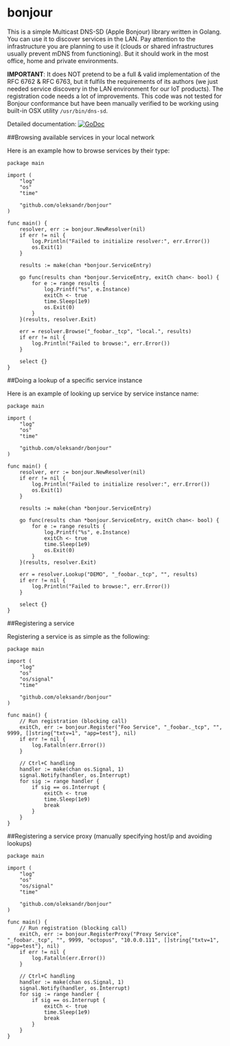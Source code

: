 bonjour
====

This is a simple Multicast DNS-SD (Apple Bonjour) library written in Golang. You can use it to discover services in the LAN. Pay attention to the infrastructure you are planning to use it (clouds or shared infrastructures usually prevent mDNS from functioning). But it should work in the most office, home and private environments.

**IMPORTANT**: It does NOT pretend to be a full & valid implementation of the RFC 6762 & RFC 6763, but it fulfils the requirements of its authors (we just needed service discovery in the LAN environment for our IoT products). The registration code needs a lot of improvements. This code was not tested for Bonjour conformance but have been manually verified to be working using built-in OSX utility `/usr/bin/dns-sd`.

Detailed documentation: [![GoDoc](https://godoc.org/github.com/oleksandr/bonjour?status.svg)](https://godoc.org/github.com/oleksandr/bonjour)


##Browsing available services in your local network

Here is an example how to browse services by their type:

```
package main

import (
    "log"
    "os"
    "time"

    "github.com/oleksandr/bonjour"
)

func main() {
    resolver, err := bonjour.NewResolver(nil)
    if err != nil {
        log.Println("Failed to initialize resolver:", err.Error())
        os.Exit(1)
    }

    results := make(chan *bonjour.ServiceEntry)

    go func(results chan *bonjour.ServiceEntry, exitCh chan<- bool) {
        for e := range results {
            log.Printf("%s", e.Instance)
            exitCh <- true
            time.Sleep(1e9)
            os.Exit(0)
        }
    }(results, resolver.Exit)

    err = resolver.Browse("_foobar._tcp", "local.", results)
    if err != nil {
        log.Println("Failed to browse:", err.Error())
    }

    select {}
}
```

##Doing a lookup of a specific service instance

Here is an example of looking up service by service instance name:

```
package main

import (
    "log"
    "os"
    "time"

    "github.com/oleksandr/bonjour"
)

func main() {
    resolver, err := bonjour.NewResolver(nil)
    if err != nil {
        log.Println("Failed to initialize resolver:", err.Error())
        os.Exit(1)
    }

    results := make(chan *bonjour.ServiceEntry)

    go func(results chan *bonjour.ServiceEntry, exitCh chan<- bool) {
        for e := range results {
            log.Printf("%s", e.Instance)
            exitCh <- true
            time.Sleep(1e9)
            os.Exit(0)
        }
    }(results, resolver.Exit)

    err = resolver.Lookup("DEMO", "_foobar._tcp", "", results)
    if err != nil {
        log.Println("Failed to browse:", err.Error())
    }

    select {}
}
```


##Registering a service

Registering a service is as simple as the following:

```
package main

import (
    "log"
    "os"
    "os/signal"
    "time"

    "github.com/oleksandr/bonjour"
)

func main() {
    // Run registration (blocking call)
    exitCh, err := bonjour.Register("Foo Service", "_foobar._tcp", "", 9999, []string{"txtv=1", "app=test"}, nil)
    if err != nil {
        log.Fatalln(err.Error())
    }

    // Ctrl+C handling
    handler := make(chan os.Signal, 1)
    signal.Notify(handler, os.Interrupt)
    for sig := range handler {
        if sig == os.Interrupt {
            exitCh <- true
            time.Sleep(1e9)
            break
        }
    }
}
```


##Registering a service proxy (manually specifying host/ip and avoiding lookups)

```
package main

import (
    "log"
    "os"
    "os/signal"
    "time"

    "github.com/oleksandr/bonjour"
)

func main() {
    // Run registration (blocking call)
    exitCh, err := bonjour.RegisterProxy("Proxy Service", "_foobar._tcp", "", 9999, "octopus", "10.0.0.111", []string{"txtv=1", "app=test"}, nil)
    if err != nil {
        log.Fatalln(err.Error())
    }

    // Ctrl+C handling
    handler := make(chan os.Signal, 1)
    signal.Notify(handler, os.Interrupt)
    for sig := range handler {
        if sig == os.Interrupt {
            exitCh <- true
            time.Sleep(1e9)
            break
        }
    }
}
```